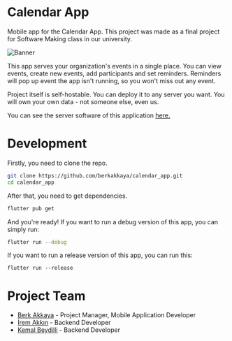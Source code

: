 # Calendar App

Mobile app for the Calendar App. This project was made as a final project for Software Making class in our university.

![Banner](https://github.com/berkakkaya/calendar_app/assets/31767631/5c9ab735-3ed8-4b2d-9751-723190261977)

This app serves your organization's events in a single place. You can view events, create new events, add participants
and set reminders. Reminders will pop up event the app isn't running, so you won't miss out any event.

Project itself is self-hostable. You can deploy it to any server you want. You will own your own data - not someone else,
even us.

You can see the server software of this application [here.](https://github.com/berkakkaya/calendar_app_server)

# Development

Firstly, you need to clone the repo.
```bash
git clone https://github.com/berkakkaya/calendar_app.git
cd calendar_app
```

After that, you need to get dependencies.
```bash
flutter pub get
```

And you're ready! If you want to run a debug version of this app, you can simply run:
```bash
flutter run --debug
```

If you want to run a release version of this app, you can run this:
```
flutter run --release
```

# Project Team
- [Berk Akkaya](https://github.com/berkakkaya) - Project Manager, Mobile Application Developer
- [İrem Akkın](https://github.com/iremakkin) - Backend Developer
- [Kemal Beydilli](https://github.com/beydillik) - Backend Developer
